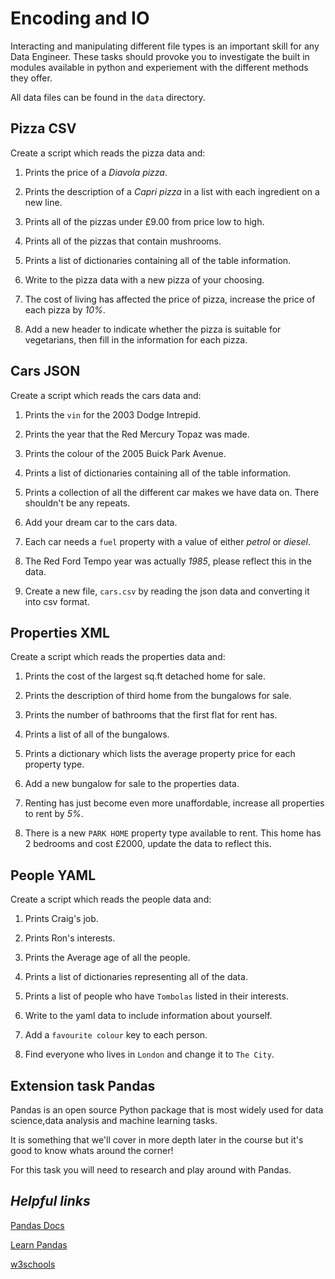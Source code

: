 # Encoding and IO

Interacting and manipulating different file types is an important skill for any Data Engineer. These tasks should provoke you to investigate the built in modules available in python and experiement with the different methods they offer.

All data files can be found in the `data` directory.

## Pizza CSV

Create a script which reads the pizza data and:

1. Prints the price of a _Diavola pizza_.

2. Prints the description of a _Capri pizza_ in a list with each ingredient on a new line.

3. Prints all of the pizzas under £9.00 from price low to high.

4. Prints all of the pizzas that contain mushrooms.

5. Prints a list of dictionaries containing all of the table information.

6. Write to the pizza data with a new pizza of your choosing.

7. The cost of living has affected the price of pizza, increase the price of each pizza by _10%_.

8. Add a new header to indicate whether the pizza is suitable for vegetarians, then fill in the information for each pizza.

## Cars JSON

Create a script which reads the cars data and:

1. Prints the `vin` for the 2003 Dodge Intrepid.

2. Prints the year that the Red Mercury Topaz was made.

3. Prints the colour of the 2005 Buick Park Avenue.

4. Prints a list of dictionaries containing all of the table information.

5. Prints a collection of all the different car makes we have data on. There shouldn't be any repeats.

6. Add your dream car to the cars data.

7. Each car needs a `fuel` property with a value of either _petrol_ or _diesel_.

8. The Red Ford Tempo year was actually _1985_, please reflect this in the data.

9. Create a new file, `cars.csv` by reading the json data and converting it into csv format.

## Properties XML

Create a script which reads the properties data and:

1. Prints the cost of the largest sq.ft detached home for sale.

2. Prints the description of third home from the bungalows for sale.

3. Prints the number of bathrooms that the first flat for rent has.

4. Prints a list of all of the bungalows.

5. Prints a dictionary which lists the average property price for each property type.

6. Add a new bungalow for sale to the properties data.

7. Renting has just become even more unaffordable, increase all properties to rent by _5%_.

8. There is a new `PARK HOME` property type available to rent. This home has 2 bedrooms and cost £2000, update the data to reflect this.

## People YAML

Create a script which reads the people data and:

1. Prints Craig's job.

2. Prints Ron's interests.

3. Prints the Average age of all the people.

4. Prints a list of dictionaries representing all of the data.

5. Prints a list of people who have `Tombolas` listed in their interests.

6. Write to the yaml data to include information about yourself.

7. Add a `favourite colour` key to each person.

8. Find everyone who lives in `London` and change it to `The City`.

## Extension task Pandas

Pandas is an open source Python package that is most widely used for data science,data analysis and machine learning tasks.

It is something that we'll cover in more depth later in the course but it's good to know whats around the corner!

For this task you will need to research and play around with Pandas.

## _Helpful links_

[Pandas Docs](https://pandas.pydata.org/docs/)

[Learn Pandas](https://www.learnpython.org/en/Pandas_Basics)

[w3schools](https://www.w3schools.com/python/pandas/default.asp)
